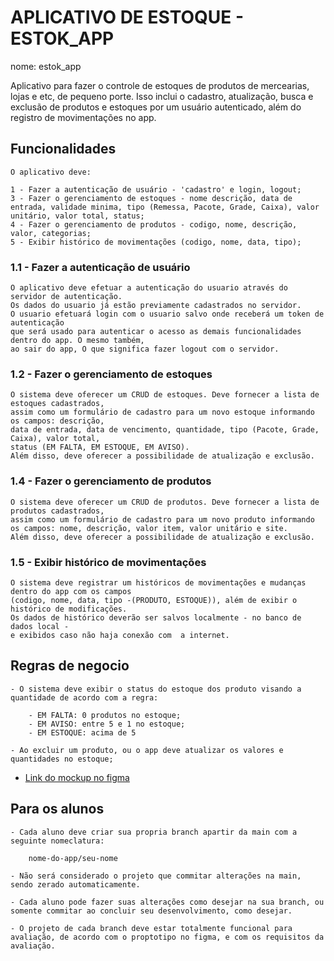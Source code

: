 
# APLICATIVO DE ESTOQUE - ESTOK_APP

nome: estok_app

Aplicativo para fazer o controle de estoques de produtos de mercearias, lojas e etc, de pequeno porte. 
Isso inclui o cadastro, atualização, busca e exclusão de produtos e estoques por 
um usuário autenticado, além do registro de movimentações no app.


## Funcionalidades

	O aplicativo deve:

	1 - Fazer a autenticação de usuário - 'cadastro' e login, logout;
	3 - Fazer o gerenciamento de estoques - nome descrição, data de entrada, validade minima, tipo (Remessa, Pacote, Grade, Caixa), valor unitário, valor total, status;
	4 - Fazer o gerenciamento de produtos - codigo, nome, descrição, valor, categorias;
	5 - Exibir histórico de movimentações (codigo, nome, data, tipo);

### 1.1 -  Fazer a autenticação de usuário

	O aplicativo deve efetuar a autenticação do usuario através do servidor de autenticação. 
	Os dados do usuario já estão previamente cadastrados no servidor.
	O usuario efetuará login com o usuario salvo onde receberá um token de autenticação
	que será usado para autenticar o acesso as demais funcionalidades dentro do app. O mesmo também,
	ao sair do app,	O que significa fazer logout com o servidor.
	
### 1.2 - Fazer o gerenciamento de estoques

	O sistema deve oferecer um CRUD de estoques. Deve fornecer a lista de estoques cadastrados, 
	assim como um formulário de cadastro para um novo estoque informando os campos: descrição, 
	data de entrada, data de vencimento, quantidade, tipo (Pacote, Grade, Caixa), valor total, 
	status (EM FALTA, EM ESTOQUE, EM AVISO).
	Além disso, deve oferecer a possibilidade de atualização e exclusão.
		
### 1.4 - Fazer o gerenciamento de produtos

	O sistema deve oferecer um CRUD de produtos. Deve fornecer a lista de produtos cadastrados, 
	assim como um formulário de cadastro para um novo produto informando os campos: nome, descrição, valor item, valor unitário e site.
	Além disso, deve oferecer a possibilidade de atualização e exclusão.

### 1.5 - Exibir histórico de movimentações 
	
	O sistema deve registrar um históricos de movimentações e mudanças dentro do app com os campos 
	(codigo, nome, data, tipo -(PRODUTO, ESTOQUE)), além de exibir o histórico de modificações.
	Os dados de histórico deverão ser salvos localmente - no banco de dados local - 
	e exibidos caso não haja conexão com  a internet.
	
## Regras de negocio

	- O sistema deve exibir o status do estoque dos produto visando a quantidade de acordo com a regra:
	
		- EM FALTA: 0 produtos no estoque;
		- EM AVISO: entre 5 e 1 no estoque;
		- EM ESTOQUE: acima de 5
		
	- Ao excluir um produto, ou o app deve atualizar os valores e quantidades no estoque;
	

- [Link do mockup no figma](https://www.figma.com/file/6GUWjEBZLygSWRC1ueG5CD/estok_app?node-id=1%3A39&t=44oZYe9sTAyUYRgr-1)

## Para os alunos

	- Cada aluno deve criar sua propria branch apartir da main com a seguinte nomeclatura:
	
		nome-do-app/seu-nome
	
	- Não será considerado o projeto que commitar alterações na main, sendo zerado automaticamente. 
	
	- Cada aluno pode fazer suas alterações como desejar na sua branch, ou somente commitar ao concluir seu desenvolvimento, como desejar.
	
	- O projeto de cada branch deve estar totalmente funcional para avaliação, de acordo com o proptotipo no figma, e com os requisitos da avaliação.
	
	